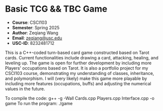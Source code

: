 # Basic TCG && TBC Game
- **Course**: CSCI103
- **Semester**: Spring 2025
- **Author**: Zeqiang Wang
- **Email**: zeqiang@usc.edu
- **USC-ID**: 8232481712

This is a C++-coded turn-based card game constructed based on Tarot cards. Current functionalities include drawing a card, attacking, healing, and leveling up. 
The game is open for further development by including more Players' occupations based on Tarot.
It is also a portfolio project for my CSCI103 course, demonstrating my understanding of classes, inheritance, and polymorphism.
I will (very likely) make this game more playable by including more features (occupations, buffs) and adjusting the numerical values in the future.

To compile the code: g++ -g -Wall Cards.cpp Players.cpp Interface.cpp -o game
To run the program: ./game
